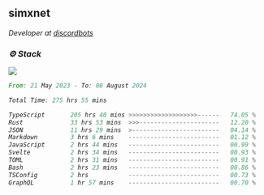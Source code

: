 <h2>simxnet</h2>
<p><em>Developer at <a href="https://github.com/dbotslist">discordbots</a></p>

### ⚙️ Stack
![](https://skillicons.dev/icons?i=git,docker,js,ts,cloudflare,css,deno,express,cpp,rust,arduino,graphql,html,nestjs,react,apollo,bash,lua,nextjs,nodejs,ps,powershell,neovim,postgres,tailwind,prisma)

<!--START_SECTION:waka-->

```rust
From: 21 May 2023 - To: 08 August 2024

Total Time: 275 hrs 55 mins

TypeScript       205 hrs 40 mins >>>>>>>>>>>>>>>>>>>------   74.05 %
Rust             33 hrs 53 mins  >>>----------------------   12.20 %
JSON             11 hrs 29 mins  >------------------------   04.14 %
Markdown         3 hrs 6 mins    -------------------------   01.12 %
JavaScript       2 hrs 44 mins   -------------------------   00.99 %
Svelte           2 hrs 34 mins   -------------------------   00.93 %
TOML             2 hrs 31 mins   -------------------------   00.91 %
Bash             2 hrs 23 mins   -------------------------   00.86 %
TSConfig         2 hrs           -------------------------   00.73 %
GraphQL          1 hr 57 mins    -------------------------   00.70 %
```

<!--END_SECTION:waka-->


<!--
<p align="center">
     <a href="https://discord.gg/HhybNhchcC"><img src="https://invidget.switchblade.xyz/sejc7TnX6N" align="center" ><a>
</p> 
-->
